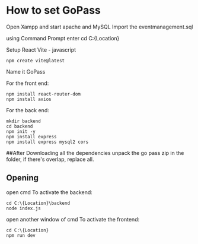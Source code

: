 # How to set GoPass

Open Xampp and start apache and MySQL
Import the eventmanagement.sql

using Command Prompt enter
cd C:\{Location}

Setup React Vite - javascript
```
npm create vite@latest
```
Name it GoPass


For the front end:
```
npm install react-router-dom
npm install axios
```

For the back end:
```
mkdir backend
cd backend
npm init -y
npm install express
npm install express mysql2 cors
```
##After Downloading all the dependencies
unpack the go pass zip in the folder, if there's overlap, replace all.

## Opening
open cmd
To activate the backend:
```
cd C:\{Location}\backend
node index.js
```

open another window of cmd
To activate the frontend:
```
cd C:\{Location}
npm run dev
```

